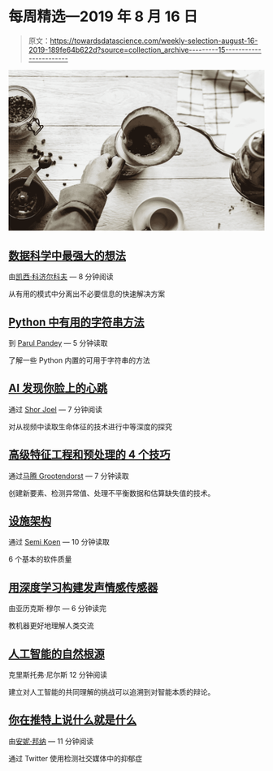# 每周精选—2019 年 8 月 16 日

> 原文：<https://towardsdatascience.com/weekly-selection-august-16-2019-189fe64b622d?source=collection_archive---------15----------------------->

![](img/926602f1e2cb9d38e897d357f0ebf1b1.png)

## [数据科学中最强大的想法](/the-most-powerful-idea-in-data-science-78b9cd451e72)

由[凯西·科济尔科夫](https://medium.com/u/2fccb851bb5e?source=post_page-----189fe64b622d--------------------------------) — 8 分钟阅读

从有用的模式中分离出不必要信息的快速解决方案

## [Python 中有用的字符串方法](/useful-string-methods-in-python-5047ea4d3f90)

到 [Parul Pandey](https://medium.com/u/7053de462a28?source=post_page-----189fe64b622d--------------------------------) — 5 分钟读取

了解一些 Python 内置的可用于字符串的方法

## [AI 发现你脸上的心跳](/ai-discovers-the-heart-beat-in-your-face-e129320a8bab)

通过 [Shor Joel](https://medium.com/u/49a0448d486f?source=post_page-----189fe64b622d--------------------------------) — 7 分钟阅读

对从视频中读取生命体征的技术进行中等深度的探究

## [高级特征工程和预处理的 4 个技巧](/4-tips-for-advanced-feature-engineering-and-preprocessing-ec11575c09ea)

通过[马腾 Grootendorst](https://medium.com/u/22405c3b2875?source=post_page-----189fe64b622d--------------------------------) — 7 分钟读取

创建新要素、检测异常值、处理不平衡数据和估算缺失值的技术。

## [设施架构](/architecting-for-the-ilities-6fae9d00bf6b)

通过 [Semi Koen](https://medium.com/u/aabf98f9b9a?source=post_page-----189fe64b622d--------------------------------) — 10 分钟读取

6 个基本的软件质量

## [用深度学习构建发声情感传感器](/building-a-vocal-emotion-sensor-with-deep-learning-bedd3de8a4a9)

由亚历克斯·穆尔 — 6 分钟读完

教机器更好地理解人类交流

## [人工智能的自然根源](/the-natural-roots-of-artificial-intelligence-b76468e512e2)

克里斯托弗·尼尔斯 12 分钟阅读

建立对人工智能的共同理解的挑战可以追溯到对智能本质的辩论。

## [你在推特上说什么就是什么](/you-are-what-you-tweet-7e23fb84f4ed)

由[安妮·邦纳](https://medium.com/u/a71060a2ef24?source=post_page-----189fe64b622d--------------------------------) — 11 分钟阅读

通过 Twitter 使用检测社交媒体中的抑郁症
